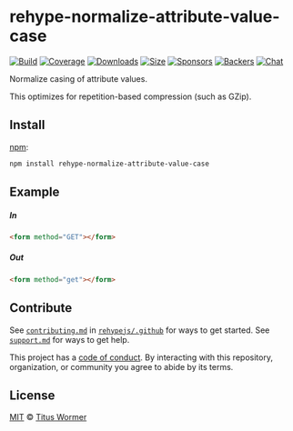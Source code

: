 <!--This file is generated by `build-packages.js`-->

# rehype-normalize-attribute-value-case

[![Build][build-badge]][build]
[![Coverage][coverage-badge]][coverage]
[![Downloads][downloads-badge]][downloads]
[![Size][size-badge]][size]
[![Sponsors][sponsors-badge]][collective]
[![Backers][backers-badge]][collective]
[![Chat][chat-badge]][chat]

Normalize casing of attribute values.

This optimizes for repetition-based compression (such as GZip).

## Install

[npm][]:

```sh
npm install rehype-normalize-attribute-value-case
```

## Example

##### In

```html
<form method="GET"></form>
```

##### Out

```html
<form method="get"></form>
```

## Contribute

See [`contributing.md`][contributing] in [`rehypejs/.github`][health] for ways
to get started.
See [`support.md`][support] for ways to get help.

This project has a [code of conduct][coc].
By interacting with this repository, organization, or community you agree to
abide by its terms.

## License

[MIT][license] © [Titus Wormer][author]

[build-badge]: https://img.shields.io/travis/rehypejs/rehype-minify.svg

[build]: https://travis-ci.org/rehypejs/rehype-minify

[coverage-badge]: https://img.shields.io/codecov/c/github/rehypejs/rehype-minify.svg

[coverage]: https://codecov.io/github/rehypejs/rehype-minify

[downloads-badge]: https://img.shields.io/npm/dm/rehype-normalize-attribute-value-case.svg

[downloads]: https://www.npmjs.com/package/rehype-normalize-attribute-value-case

[size-badge]: https://img.shields.io/bundlephobia/minzip/rehype-normalize-attribute-value-case.svg

[size]: https://bundlephobia.com/result?p=rehype-normalize-attribute-value-case

[sponsors-badge]: https://opencollective.com/unified/sponsors/badge.svg

[backers-badge]: https://opencollective.com/unified/backers/badge.svg

[collective]: https://opencollective.com/unified

[chat-badge]: https://img.shields.io/badge/chat-discussions-success.svg

[chat]: https://github.com/rehypejs/rehype/discussions

[npm]: https://docs.npmjs.com/cli/install

[health]: https://github.com/rehypejs/.github

[contributing]: https://github.com/rehypejs/.github/blob/main/contributing.md

[support]: https://github.com/rehypejs/.github/blob/main/support.md

[coc]: https://github.com/rehypejs/.github/blob/main/code-of-conduct.md

[license]: https://github.com/rehypejs/rehype-minify/blob/main/license

[author]: https://wooorm.com
